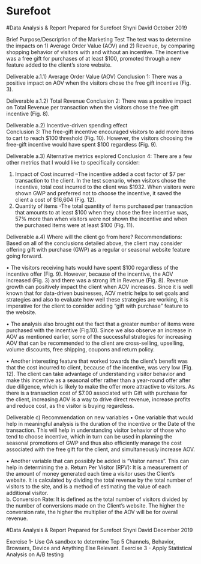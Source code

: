 # Surefoot
#Data Analysis & Report
Prepared for Surefoot
Shyni David
October 2019


Brief Purpose/Description of the Marketing Test
The test was to determine the impacts on 1) Average Order Value (AOV) and 2) Revenue, by comparing shopping behavior of visitors with and without an incentive. The incentive was a free gift for purchases of at least $100, promoted through a new feature added to the client’s store website.
 
Deliverable a.1.1) Average Order Value (AOV) 
Conclusion 1: There was a positive impact on AOV when the visitors chose the free gift incentive (Fig. 3). 
 
Deliverable a.1.2) Total Revenue
Conclusion 2: There was a positive impact on Total Revenue per transaction when the visitors chose the free gift incentive (Fig. 8). 

Deliverable a.2) Incentive-driven spending effect  
Conclusion 3: The free-gift incentive encouraged visitors to add more items to cart to reach $100 threshold (Fig. 10). However, the visitors choosing the free-gift incentive would have spent $100 regardless (Fig. 9).

Deliverable a.3) Alternative metrics explored
Conclusion 4: There are a few other metrics that I would like to specifically consider: 
1.	Impact of Cost incurred –The incentive added a cost factor of $7 per transaction to the client. In the test scenario, when visitors chose the incentive, total cost incurred to the client was $1932. When visitors were shown GWP and preferred not to choose the incentive, it saved the client a cost of $16,604 (Fig. 12).
2.	Quantity of items -The total quantity of items purchased per transaction that amounts to at least $100 when they chose the free incentive was, 57% more than when visitors were not shown the incentive and when the purchased items were at least $100 (Fig. 11).


 
Deliverable a.4) Where will the client go from here?
Recommendations: 
Based on all of the conclusions detailed above, the client may consider offering gift with purchase (GWP) as a regular or seasonal website feature going forward.
  
•	The visitors receiving hats would have spent $100 regardless of the incentive offer (Fig. 9). However, because of the incentive, the AOV increased (Fig. 3) and there was a strong lift in Revenue (Fig. 8). Revenue growth can positively impact the client when AOV increases. Since it is well known that for data-driven businesses, AOV metric helps to set goals and strategies and also to evaluate how well these strategies are working, it is imperative for the client to consider adding “gift with purchase” feature to the website. 

•	The analysis also brought out the fact that a greater number of items were purchased with the incentive (Fig.10). Since we also observe an increase in AOV as mentioned earlier, some of the successful strategies for increasing AOV that can be recommended to the client are cross-selling, upselling, volume discounts, free shipping, coupons and return policy.

•	Another interesting feature that worked towards the client’s benefit was that the cost incurred to client, because of the incentive, was very low (Fig. 12). The client can take advantage of understanding visitor behavior and make this incentive as a seasonal offer rather than a year-round offer after due diligence, which is likely to make the offer more attractive to visitors. As there is a transaction cost of $7.00 associated with Gift with purchase for the client, increasing AOV is a way to drive direct revenue, increase profits and reduce cost, as the visitor is buying regardless.
 

  Deliverable c)  Recommendation on new variables 
•	One variable that would help in meaningful analysis is the duration of the incentive or the Date of the transaction. This will help in understanding visitor behavior of those who tend to choose incentive, which in turn can be used in planning the seasonal promotions of GWP and thus also efficiently manage the cost associated with the free gift for the client, and simultaneously increase AOV.

•	Another variable that can possibly be added is “Visitor names”. This can help in determining the
a.	Return Per Visitor (RPV): It is a measurement of the amount of money generated each time a visitor uses the Client’s website. It is calculated by dividing the total revenue by the total number of visitors to the site, and is a method of estimating the value of each additional visitor.  
b.	Conversion Rate: It is defined as the total number of visitors divided by the number of conversions made on the Client’s website. The higher the conversion rate, the higher the multiplier of the AOV will be for overall revenue. 


#Data Analysis & Report Prepared for Surefoot Shyni David December 2019

Exercise 1- Use GA sandbox to determine Top 5 Channels, Behavior, Browsers, Device and Anything Else Relevant. 
Exercise 3 - Apply Statistical Analysis on  A/B testing 














 
